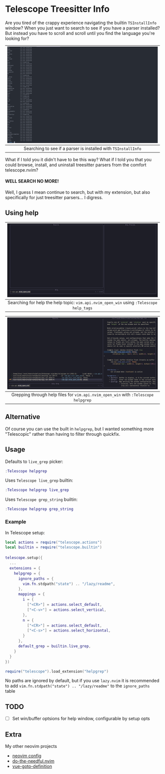 # Telescope Treesitter Info

Are you tired of the crappy experience navigating the builtin `TSInstallInfo` window?
When you just want to search to see if you have a parser installed?
But instead you have to scroll and scroll until you find the language you're looking for?

| ![help](https://github.com/roycrippen4/telescope-treesitter-info.nvim/blob/images/old.png "Old") |
| :----------------------------------------------------------------------------------------------: |
|                  Searching to see if a parser is installed with `TSInstallInfo`                  |

What if I told you it didn't have to be this way?
What if I told you that you could browse, install, and uninstall treesitter parsers from the comfort telescope.nvim?

#### WELL SEARCH NO MORE!

Well, I guess I mean continue to search, but with my extension, but also specifically for just treesitter parsers... I digress.

## Using help

| ![Telescope helptags](https://github.com/catgoose/telescope-helpgrep.nvim/blob/7c52e4840ee0f404d8f79d3a457d6214a073c1e9/helpgrep1.png "Telescope help_tags") |
| :----------------------------------------------------------------------------------------------------------------------------------------------------------: |
|                                   Searching for help the help topic: `vim.api.nvim_open_win` using `:Telescope help_tags`                                    |

| ![Telescope helpgrep](https://github.com/catgoose/telescope-helpgrep.nvim/blob/7c52e4840ee0f404d8f79d3a457d6214a073c1e9/helpgrep2.png "Telescope helpgrep") |
| :---------------------------------------------------------------------------------------------------------------------------------------------------------: |
|                                     Grepping through help files for `vim.api.nvim_open_win` with `:Telescope helpgrep`                                      |

## Alternative

Of course you can use the built in `helpgrep`, but I wanted something more
"Telescopic" rather than having to filter through quickfix.

## Usage

Defaults to `live_grep` picker:

```lua
:Telescope helpgrep
```

Uses `Telescope live_grep` builtin:

```lua
:Telescope helpgrep live_grep
```

Uses `Telescope grep_string` builtin:

```lua
:Telescope helpgrep grep_string
```

### Example

In Telescope setup:

```lua
local actions = require("telescope.actions")
local builtin = require("telescope.builtin")

telescope.setup({
  ...
  extensions = {
    helpgrep = {
      ignore_paths = {
        vim.fn.stdpath("state") .. "/lazy/readme",
      },
      mappings = {
        i = {
          ["<CR>"] = actions.select_default,
          ["<C-v>"] = actions.select_vertical,
        },
        n = {
          ["<CR>"] = actions.select_default,
          ["<C-s>"] = actions.select_horizontal,
        }
      },
      default_grep = builtin.live_grep,
    }
  }
})
```

```lua
require("telescope").load_extension("helpgrep")
```

No paths are ignored by default, but if you use `lazy.nvim` it is recommended
to add `vim.fn.stdpath("state") .. "/lazy/readme"` to the `ignore_paths` table

## TODO

- [ ] Set win/buffer optsions for help window, configurable by setup opts

## Extra

My other neovim projects

- [neovim config](https://github.com/catgoose/nvim)
- [do-the-needful.nvim](https://github.com/catgoose/do-the-needful.nvim)
- [vue-goto-definition](https://github.com/catgoose/vue-goto-definition.nvim)
